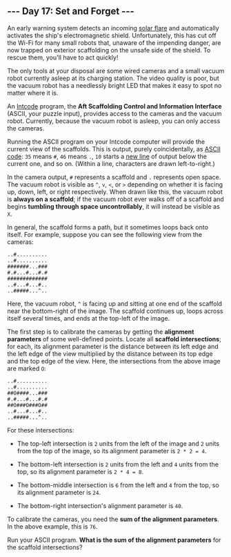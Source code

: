 ## --- Day 17: Set and Forget ---
An early warning system detects an incoming [solar flare](https://en.wikipedia.org/wiki/Solar_flare) and automatically activates the ship's electromagnetic shield. Unfortunately, this has cut off the Wi-Fi for many small robots that, unaware of the impending danger, are now trapped on exterior scaffolding on the unsafe side of the shield. To rescue them, you'll have to act quickly!
 
The only tools at your disposal are some wired cameras and a small vacuum robot currently asleep at its charging station. The video quality is poor, but the vacuum robot has a needlessly bright LED that makes it easy to spot no matter where it is.
 
An [Intcode](9) program, the **Aft Scaffolding Control and Information Interface** (ASCII, your puzzle input), provides access to the cameras and the vacuum robot. Currently, because the vacuum robot is asleep, you can only access the cameras.
 
Running the ASCII program on your Intcode computer will provide the current view of the scaffolds. This is output, purely coincidentally<!--- PURELY COINCIDENTALLY -->, as [ASCII code](https://simple.wikipedia.org/wiki/ASCII): `35` means `#`, `46` means `.`, `10` starts a [new line](https://en.wikipedia.org/wiki/Newline#In_programming_languages) of output below the current one, and so on. (Within a line, characters are drawn left-to-right.)
 
In the camera output, `#` represents a scaffold and `.` represents open space. The vacuum robot is visible as `^`, `v`, `<`, or `>` depending on whether it is facing up, down, left, or right respectively. When drawn like this, the vacuum robot is **always on a scaffold**; if the vacuum robot ever walks off of a scaffold and begins **tumbling through space uncontrollably**, it will instead be visible as `X`.
 
In general, the scaffold forms a path, but it sometimes loops back onto itself. For example, suppose you can see the following view from the cameras:
 

```
..#..........
..#..........
#######...###
#.#...#...#.#
#############
..#...#...#..
..#####...^..
```

 
Here, the vacuum robot, `^` is facing up and sitting at one end of the scaffold near the bottom-right of the image. The scaffold continues up, loops across itself several times, and ends at the top-left of the image.
 
The first step is to calibrate the cameras by getting the **alignment parameters** of some well-defined points. Locate all **scaffold intersections**; for each, its alignment parameter is the distance between its left edge and the left edge of the view multiplied by the distance between its top edge and the top edge of the view. Here, the intersections from the above image are marked `O`:
 

```
..#..........
..#..........
##O####...###
#.#...#...#.#
##O###O###O##
..#...#...#..
..#####...^..
```

 
For these intersections:
 
 
- The top-left intersection is `2` units from the left of the image and `2` units from the top of the image, so its alignment parameter is `2 * 2 = 4`.
 
- The bottom-left intersection is `2` units from the left and `4` units from the top, so its alignment parameter is `2 * 4 = 8`.
 
- The bottom-middle intersection is `6` from the left and `4` from the top, so its alignment parameter is `24`.
 
- The bottom-right intersection's alignment parameter is `40`.
 
 
To calibrate the cameras, you need the **sum of the alignment parameters**. In the above example, this is `76`.
 
Run your ASCII program. **What is the sum of the alignment parameters** for the scaffold intersections?
 